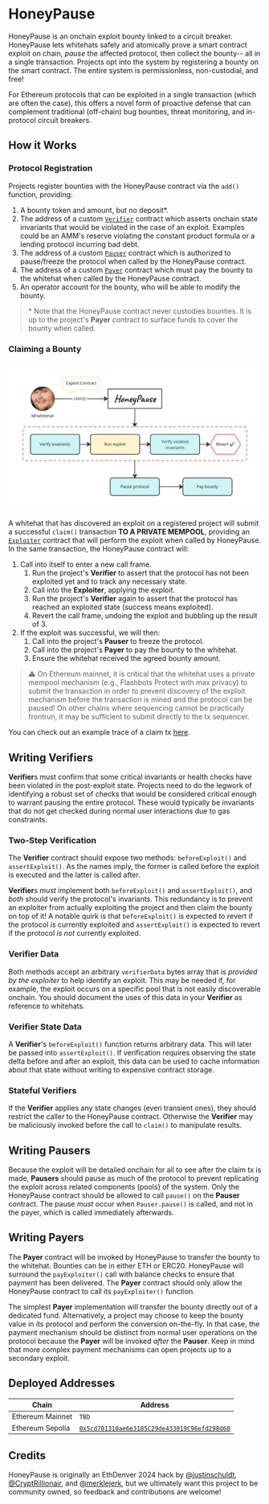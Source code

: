 # HoneyPause

HoneyPause is an onchain exploit bounty linked to a circuit breaker. HoneyPause lets whitehats safely and atomically prove a smart contract exploit on chain, *pause* the affected protocol, then collect the bounty-- all in a single transaction. Projects opt into the system by registering a bounty on the smart contract. The entire system is permissionless, non-custodial, and free!

For Ethereum protocols that can be exploited in a single transaction (which are often the case), this offers a novel form of proactive defense that can complement traditional (off-chain) bug bounties, threat monitoring, and in-protocol circuit breakers.

## How it Works


### Protocol Registration
Projects register bounties with the HoneyPause contract via the `add()` function, providing:

1. A bounty token and amount, but no deposit*.
2. The address of a custom [`Verifier`](ause/blob/main/src/HoneyPause.sol#L8) contract which asserts onchain state invariants that would be violated in the case of an exploit. Examples could be an AMM's reserve violating the constant product formula or a lending protocol incurring bad debt.
3. The address of a custom [`Pauser`](./src/HoneyPause.sol#L28) contract which is authorized to pause/freeze the protocol when called by the HoneyPause contract.
4. The address of a custom [`Payer`](./src/HoneyPause.sol#L42) contract which must pay the bounty to the whitehat when called by the HoneyPause contract. 
5. An operator account for the bounty, who will be able to modify the bounty.

> \* Note that the HoneyPause contract never custodies bounties. It is up to the project's **Payer** contract to surface funds to cover the bounty when called.

### Claiming a Bounty

![contract flow](/assets/flow.jpg)

A whitehat that has discovered an exploit on a registered project will submit a successful `claim()` transaction **TO A PRIVATE MEMPOOL**, providing an [`Exploiter`](./src/HoneyPause.sol#L35) contract that will perform the exploit when called by HoneyPause. In the same transaction, the HoneyPause contract will:

1. Call into itself to enter a new call frame.
    1. Run the project's **Verifier** to assert that the protocol has not been exploited yet and to track any necessary state.
    2. Call into the **Exploiter**, applying the exploit.
    3. Run the project's **Verifier** again to assert that the protocol has reached an exploited state (success means exploited).
    4. Revert the call frame, undoing the exploit and bubbling up the result of 3.
2. If the exploit was successful, we will then:
    1. Call into the project's **Pauser** to freeze the protocol.
    2. Call into the project's **Payer** to pay the bounty to the whitehat.
    3. Ensure the whitehat received the agreed bounty amount.

> ⚠️ On Ethereum mainnet, it is critical that the whitehat uses a private mempool mechanism (e.g., Flashbots Protect with max privacy) to submit the transaction in order to prevent discovery of the exploit mechanism before the transaction is mined and the protocol can be paused! On other chains where sequencing cannot be practically frontrun, it may be sufficient to submit directly to the tx sequencer.

You can check out an example trace of a claim tx [here](https://phalcon.blocksec.com/explorer/tx/sepolia/0xd3ce2ef3a80a6461142020909acc8499e8b6e893073c77d534734d7d129abdc7).

## Writing Verifiers
**Verifier**s must confirm that some critical invariants or health checks have been violated in the post-exploit state. Projects need to do the legwork of identifying a robust set of checks that would be considered critical enough to warrant pausing the entire protocol. These would typically be invariants that do not get checked during normal user interactions due to gas constraints.

### Two-Step Verification
The **Verifier** contract should expose two methods: `beforeExploit()` and `assertExploit()`. As the names imply, the former is called before the exploit is executed and the latter is called after.

**Verifier**s *must* implement both `beforeExploit()` and `assertExploit()`, and *both* should verify the protocol's invariants. This redundancy is to prevent an exploiter from actually exploiting the project and then claim the bounty on top of it! A notable quirk is that `beforeExploit()` is expected to revert if the protocol *is* currently exploited and `assertExploit()` is expected to revert if the protocol *is not* currently exploited.

### Verifier Data
Both methods accept an arbitrary `verifierData` bytes array that is *provided by the exploiter* to help identify an exploit. This may be needed if, for example, the exploit occurs on a specific pool that is not easily discoverable onchain. You should document the uses of this data in your **Verifier** as reference to whitehats.

### Verifier State Data
A **Verifier**'s `beforeExploit()` function returns arbitrary data. This will later be passed into `assertExploit()`. If verification requires observing the state delta before and after an exploit, this data can be used to cache information about that state without writing to expensive contract storage. 

### Stateful Verifiers
If the **Verifier** applies any state changes (even transient ones), they should restrict the caller to the HoneyPause contract. Otherwise the **Verifier** may be maliciously invoked before the call to `claim()` to manipulate results.

## Writing Pausers
Because the exploit will be detailed onchain for all to see after the claim tx is made, **Pausers** should pause as much of the protocol to prevent replicating the exploit across related components (pools) of the system. Only the HoneyPause contract should be allowed to call `pause()` on the **Pauser** contract. The pause *must* occur when `Pauser.pause()` is called, and not in the payer, which is called immediately afterwards.

## Writing Payers
The **Payer** contract will be invoked by HoneyPause to transfer the bounty to the whitehat. Bounties can be in either ETH or ERC20. HoneyPause will surround the `payExploiter()` call with balance checks to ensure that payment has been delivered. The **Payer** contract should only allow the HoneyPause contract to call its `payExploiter()` function.

The simplest **Payer** implementation will transfer the bounty directly out of a dedicated fund. Alternatively, a project may choose to keep the bounty value in its protocol and perform the conversion on-the-fly. In that case, the payment mechanism should be distinct from normal user operations on the protocol because the **Payer** will be invoked *after* the **Pauser**. Keep in mind that more complex payment mechanisms can open projects up to a secondary exploit.

## Deployed Addresses

| Chain | Address |
|-------|---------|
| Ethereum Mainnet | `TBD` |
| Ethereum Sepolia | [`0x5cd701310ae6e3185C29de433019C96efd298d60`](https://sepolia.etherscan.io/address/0x5cd701310ae6e3185c29de433019c96efd298d60) |

## Credits

HoneyPause is originally an EthDenver 2024 hack by [@justinschuldt](https://github.com/justinschuldt), [@CryptRillionair](https://twitter.com/CryptRillionair), and [@merklejerk](https://twitter.com/merklejerk), but we ultimately want this project to be community owned, so feedback and contributions are welcome!